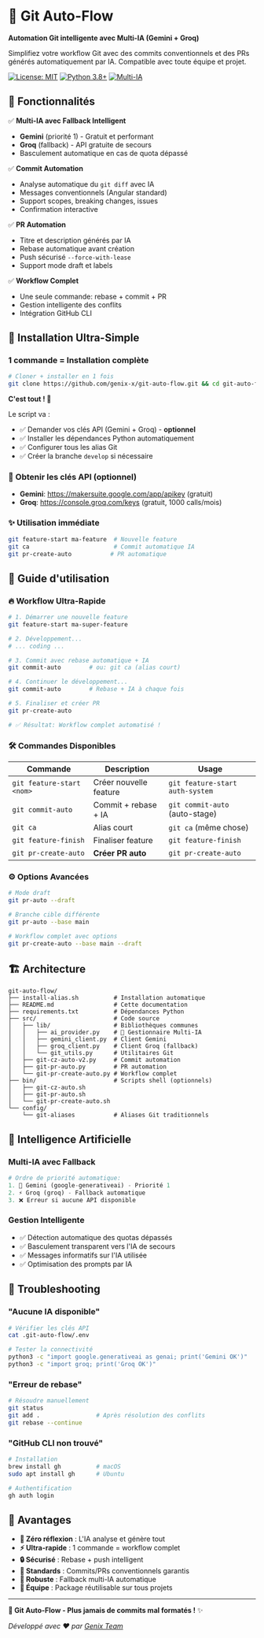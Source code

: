 # 🤖 Git Auto-Flow

**Automation Git intelligente avec Multi-IA (Gemini + Groq)**

Simplifiez votre workflow Git avec des commits conventionnels et des PRs générés automatiquement par IA. Compatible avec toute équipe et projet.

[![License: MIT](https://img.shields.io/badge/License-MIT-yellow.svg)](https://opensource.org/licenses/MIT)
[![Python 3.8+](https://img.shields.io/badge/python-3.8+-blue.svg)](https://www.python.org/downloads/)
[![Multi-IA](https://img.shields.io/badge/AI-Gemini%20%2B%20Groq-green.svg)](https://github.com/genix-x/git-auto-flow)

## 🎯 Fonctionnalités

✅ **Multi-IA avec Fallback Intelligent**
- **Gemini** (priorité 1) - Gratuit et performant
- **Groq** (fallback) - API gratuite de secours
- Basculement automatique en cas de quota dépassé

✅ **Commit Automation**
- Analyse automatique du `git diff` avec IA
- Messages conventionnels (Angular standard)
- Support scopes, breaking changes, issues
- Confirmation interactive

✅ **PR Automation**
- Titre et description générés par IA
- Rebase automatique avant création
- Push sécurisé `--force-with-lease`
- Support mode draft et labels

✅ **Workflow Complet**
- Une seule commande: rebase + commit + PR
- Gestion intelligente des conflits
- Intégration GitHub CLI

## 🚀 Installation Ultra-Simple

### **1 commande = Installation complète**
```bash
# Cloner + installer en 1 fois
git clone https://github.com/genix-x/git-auto-flow.git && cd git-auto-flow && ./install.sh
```

**C'est tout ! 🎉**

Le script va :
- ✅ Demander vos clés API (Gemini + Groq) - **optionnel**
- ✅ Installer les dépendances Python automatiquement  
- ✅ Configurer tous les alias Git
- ✅ Créer la branche `develop` si nécessaire

### **🔗 Obtenir les clés API (optionnel)**
- **Gemini**: https://makersuite.google.com/app/apikey (gratuit)
- **Groq**: https://console.groq.com/keys (gratuit, 1000 calls/mois)

### **✨ Utilisation immédiate**
```bash
git feature-start ma-feature  # Nouvelle feature
git ca                        # Commit automatique IA
git pr-create-auto           # PR automatique
```

## 📖 Guide d'utilisation

### **🔥 Workflow Ultra-Rapide**
```bash
# 1. Démarrer une nouvelle feature
git feature-start ma-super-feature

# 2. Développement...
# ... coding ...

# 3. Commit avec rebase automatique + IA
git commit-auto        # ou: git ca (alias court)

# 4. Continuer le développement...
git commit-auto        # Rebase + IA à chaque fois

# 5. Finaliser et créer PR
git pr-create-auto

# ✅ Résultat: Workflow complet automatisé !
```

### **🛠️ Commandes Disponibles**

| Commande | Description | Usage |
|----------|-------------|--------|
| `git feature-start <nom>` | Créer nouvelle feature | `git feature-start auth-system` |
| `git commit-auto` | Commit + rebase + IA | `git commit-auto` (auto-stage) |
| `git ca` | Alias court | `git ca` (même chose) |
| `git feature-finish` | Finaliser feature | `git feature-finish` |
| `git pr-create-auto` | **Créer PR auto** | `git pr-create-auto` |

### **⚙️ Options Avancées**

```bash
# Mode draft
git pr-auto --draft

# Branche cible différente  
git pr-auto --base main

# Workflow complet avec options
git pr-create-auto --base main --draft
```

## 🏗️ Architecture

```
git-auto-flow/
├── install-alias.sh          # Installation automatique
├── README.md                 # Cette documentation
├── requirements.txt          # Dépendances Python
├── src/                      # Code source
│   ├── lib/                  # Bibliothèques communes
│   │   ├── ai_provider.py    # 🤖 Gestionnaire Multi-IA
│   │   ├── gemini_client.py  # Client Gemini
│   │   ├── groq_client.py    # Client Groq (fallback)
│   │   └── git_utils.py      # Utilitaires Git
│   ├── git-cz-auto-v2.py     # Commit automation
│   ├── git-pr-auto.py        # PR automation
│   └── git-pr-create-auto.py # Workflow complet
├── bin/                      # Scripts shell (optionnels)
│   ├── git-cz-auto.sh
│   ├── git-pr-auto.sh
│   └── git-pr-create-auto.sh
└── config/
    └── git-aliases           # Aliases Git traditionnels
```

## 🤖 Intelligence Artificielle

### **Multi-IA avec Fallback**
```python
# Ordre de priorité automatique:
1. 🚀 Gemini (google-generativeai) - Priorité 1
2. ⚡ Groq (groq) - Fallback automatique
3. ❌ Erreur si aucune API disponible
```

### **Gestion Intelligente**
- ✅ Détection automatique des quotas dépassés
- ✅ Basculement transparent vers l'IA de secours
- ✅ Messages informatifs sur l'IA utilisée
- ✅ Optimisation des prompts par IA

## 🚨 Troubleshooting

### **"Aucune IA disponible"**
```bash
# Vérifier les clés API
cat .git-auto-flow/.env

# Tester la connectivité
python3 -c "import google.generativeai as genai; print('Gemini OK')"
python3 -c "import groq; print('Groq OK')"
```

### **"Erreur de rebase"**
```bash
# Résoudre manuellement
git status
git add .                # Après résolution des conflits
git rebase --continue
```

### **"GitHub CLI non trouvé"**
```bash
# Installation
brew install gh          # macOS
sudo apt install gh      # Ubuntu

# Authentification
gh auth login
```

## 🎉 Avantages

- **🤖 Zéro réflexion** : L'IA analyse et génère tout
- **⚡ Ultra-rapide** : 1 commande = workflow complet  
- **🔒 Sécurisé** : Rebase + push intelligent
- **🎯 Standards** : Commits/PRs conventionnels garantis
- **🔄 Robuste** : Fallback multi-IA automatique
- **👥 Équipe** : Package réutilisable sur tous projets

---

**🚀 Git Auto-Flow - Plus jamais de commits mal formatés !** ✨

*Développé avec ❤️ par [Genix Team](https://github.com/genix-x)*